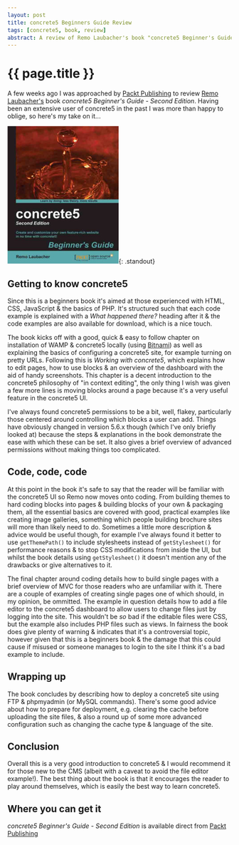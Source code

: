 ```yaml
---
layout: post
title: concrete5 Beginners Guide Review
tags: [concrete5, book, review]
abstract: A review of Remo Laubacher's book "concrete5 Beginner's Guide - Second Edition"
---
```


# {{ page.title }} #

A few weeks ago I was approached by [Packt Publishing](http://www.packtpub.com/) to review [Remo Laubacher's](http://www.codeblog.ch/) book *concrete5 Beginner's Guide - Second Edition*. Having been an extensive user of concrete5 in the past I was more than happy to oblige, so here's my take on it...

![concrete5 Beginners Guide Cover](/images/posts/concrete5-beginners-guide-review/cover.jpg){: .standout}

## Getting to know concrete5 ##

Since this is a beginners book it's aimed at those experienced with HTML, CSS, JavaScript & the basics of PHP. It's structured such that each code example is explained with a *What happened there?* heading after it & the code examples are also available for download, which is a nice touch.

The book kicks off with a good, quick & easy to follow chapter on installation of WAMP & concrete5 locally (using [Bitnami](http://bitnami.com/)) as well as explaining the basics of configuring a concrete5 site, for example turning on pretty URLs. Following this is *Working with concrete5*, which explains how to edit pages, how to use blocks & an overview of the dashboard with the aid of handy screenshots. This chapter is a decent introduction to the concrete5 philosophy of "in context editing", the only thing I wish was given a few more lines is moving blocks around a page because it's a very useful feature in the concrete5 UI.

I've always found concrete5 permissions to be a bit, well, flakey, particularly those centered around controlling which blocks a user can add. Things have obviously changed in version 5.6.x though (which I've only briefly looked at) because the steps & explanations in the book demonstrate the ease with which these can be set. It also gives a brief overview of advanced permissions without making things too complicated.

## Code, code, code ##

At this point in the book it's safe to say that the reader will be familiar with the concrete5 UI so Remo now moves onto coding. From building themes to hard coding blocks into pages & building blocks of your own & packaging them, all the essential basics are covered with good, practical examples like creating image galleries, something which people building brochure sites will more than likely need to do. Sometimes a little more description & advice would be useful though, for example I've always found it better to use `getThemePath()` to include stylesheets instead of `getStylesheet()` for performance reasons & to stop CSS modifications from inside the UI, but whilst the book details using `getStylesheet()` it doesn't mention any of the drawbacks or give alternatives to it.

The final chapter around coding details how to build single pages with a brief overview of MVC for those readers who are unfamiliar with it. There are a couple of examples of creating single pages one of which should, in my opinion, be ommitted. The example in question details how to add a file editor to the concrete5 dashboard to allow users to change files just by logging into the site. This wouldn't be *so* bad if the editable files were CSS, but the example also includes PHP files such as views. In fairness the book does give plenty of warning & indicates that it's a controversial topic, however given that this is a beginners book & the damage that this could cause if misused or someone manages to login to the site I think it's a bad example to include.

## Wrapping up ##

The book concludes by describing how to deploy a concrete5 site using FTP & phpmyadmin (or MySQL commands). There's some good advice about how to prepare for deployment, e.g. clearing the cache before uploading the site files, & also a round up of some more advanced configuration such as changing the cache type & language of the site.

## Conclusion ##

Overall this is a very good introduction to concrete5 & I would recommend it for those new to the CMS (albeit with a caveat to avoid the file editor example!). The best thing about the book is that it encourages the reader to play around themselves, which is easily the best way to learn concrete5.

## Where you can get it ##

*concrete5 Beginner's Guide - Second Edition* is available direct from [Packt Publishing](http://www.packtpub.com/concrete5-2e-beginners-guide/book)